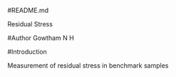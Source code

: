#README.md

Residual Stress 

#Author
Gowtham N H

#Introduction

Measurement of residual stress in benchmark samples



